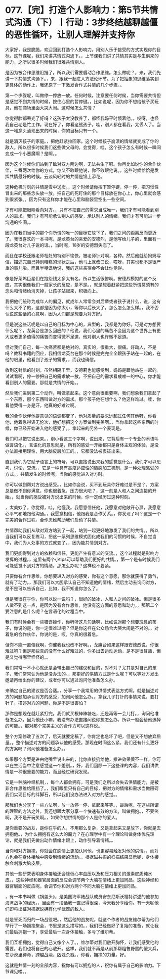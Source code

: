 # 077.【完】打造个人影响力：第5节共情式沟通（下）丨行动：3步终结越聊越僵的恶性循环，让别人理解并支持你

大家好，我是脆脆，欢迎回到打造个人影响力，用别人乐于接受的方式实现你的目标。这节课呢，我们来讲共情式沟通下。，上节课我们讲了共情其实是与生俱来的能力，之所以很多时候我们很难共情别人。

是因为被合作思维阻挡了，所以我们需要启动合作思维。怎么做呢？，来，我们先讲一下共情式沟通下。，来，跟我一起进入方法论环节。为了把抽象的思维落实到更具体的动作上，我还原了一下激发合作式共情的几个步骤。。

第一个步骤呢，叫做停一停放一放。任何时候，注意要任何时候，当你需要共情但是感觉不到共情的时候，按住心里的暂停键。，比如说呢，因为你不想给孩子买玩具，他在商场里面大哭大闹。这时候怎么共情？

你觉得脸都丢光了好吗？这孩子太没教养了，都怪我妈平时惯着他。，哎呀，也怪我自己老是忙工作。现在好了，你看这熊孩子。哇，别人都在看我，太丢人了。当这一堆念头涌现出来的时候，你的目标只有一个。

就是消灭孩子的家庭。，把他赶紧拉回家。这个时候孩子崩溃的情绪就变成了你的敌人。所以很多时候我们这些做父母的，会觉得，哇，这个孩子怎么有时候一瞬间变成一个小恶魔啊？是啊。。

因为这个时候你们站到了敌对双方两边啊，无法共生了呀。你再比如说你的合作伙伴，三番两次给你的方式，你又不敢跟他说，你不敢跟他说。，这些时候恰恰是发挥共情最好的时候。云淡风轻时的共情是锦上添花。

这种危机时刻的共情是雪中送炭。，这个时候请你按下暂停键，停一停，把习惯性冒出来的那些念头放一放。把自己的死盯住的那个目标放在你心上，你心里就会感到很紧张。，因为只有这样你才能在心里和脑袋里空出一些空间。

才有可能把眼睛看向对方。，只有不把自己的需求当成唯一，我们才有可能看到别人的需求。我们才有可能承认别人的感受，承认别人的情绪。我们才有可能进一步沟通的空间。。

因为在我们当中的那个你所谓的唯一的目标它放下了，我们之间的距离反而更近了。我很喜欢的一本书呢，是龙英台的亲爱的安德烈，是他写给儿子的，里面有一段龙英台对儿子说的话。，当时呢，18岁的安德烈失恋了。

而且在学校还跟老师相处的特别不愉快，被老师针对啊，各种。然后他就给妈妈写信，描述完自己特别糟糕的现状之后，他马上就改口说，哎呀，其实也都不是很严重的事儿啦。而且半嘲讽地说，我的这些亲宿会不会让你觉得。

像是好莱坞巨星们在抱怨钱太多太有名，所以生活很惨啊。安德烈模拟的这个反应，其实很像我们一般家长的反应，是不是。，就是想着赶紧把这些所谓莫须有的念头和情绪给消灭掉，让孩子站起来，积极向上。

我把他们统称为成年人的偏见，就成年人常常会对后辈或者孩子说什么，说，这有什么大不了的，这都是因为你太小，等你以后长大了，怎么怎么怎么样。，我不否认说这些话的心意啊，因为人们都是想要为对方好。

但是说这些话呢是以自己的目标为中心的，典型的，我都是为你好。可是对方想要什么呢？，龙英台是怎么回应的？他说，我们心里的痛苦不会因为这个世界上有更大或者更多值得的痛苦而变得微不足道，他对别人也许微不足道。

但对我们自己，每一次痛苦都是绝对的，真实的，很重大，很痛。好动人，不是吗？教科书籍的回应，我相信龙英台在那个时候是完完全全跟孩子站在一起的，在他的眼里，他看到了孩子的需求。，而我也确信。

收到这封信的时刻，虽然相隔千里，安德莉也能感觉到，妈妈是跟他站在一起的。试试看啊，停一停把自己的需求放一放，不把自己的需求看成唯一的中心，你才能看到别人的需要。那就是共情的开始。。

然后我们进到第二个动作，叫做拿起来。这个意向很重要啊，我们想象我们拿起了一个东西，那个东西叫做对方的需求。那个孩子他在想什么？他这样难过。哇，你看他哭得一身是汗，他真的好难过啊。

我的合作伙伴他提意见的语调都变了，他对质量的要求远超过任何其他呀，你看他，他着急得语无伦次，他好想把这个方案做到完美啊。，当你拿起这些东西的时候，你已经开始进入他的感受了。，拿起来的另外一个表现是。

我们可以把它说出来。，别小看这三个字啊，说出来，它背后有一个专业的术语叫做言语化。，言语化的意思就是，所有的感受一开始都只是身体主观的体验，是没办法直接用理性，用大脑皮层加工的。，它都没法被表征出来。

直到我们为它赋予语言上的符号，可以直接说出来我的感觉是什么。我们才可以思考，讨论，交流。，它是一种具有高度适应性的情感加工机制，是一种处理感受的方式。，共情发生的时候呢，当你的感觉进入对方时。

你可以做到帮对方说出感受。，比如你会说，买不到玩具你好难过是不是？，方案总是做不到你满意，你也很着急，压力很大吧？，这一刻是人和人之间连接的开始。，就当你的感受被对方说出来的时候，你一定经历过这种时刻。

，太美妙了，你觉得，哇，他懂我。我愿意信任他，我愿意对他敞开心扉，我愿意心平气和地跟他沟通。，我愿意相信，他跟我是合作关系。，你发现了吗？这是一个完美的合作过程。合作思维帮助我们启动了共情。

共情帮助我们从敌对双方站到了一起，站到一起更好地激发了我们的共情。，所以当我们可以反复练习，把这一系列思维模式固化成我们的习惯的时候，不自觉当中，我们为人处事的方式就变了。，因为能共情到对方。

我们更能得到对方的依赖和信任，更能产生有意义的交流。，这个过程就是影响力发挥的过程。，这里有两个小tips可以帮助我们更好的共情。，第一个是有时候我们可能感觉不到对方的情绪，那怎么办呢？这样也不要紧。

只要你有合作思维，你想要进入对方的感受，你有这个意愿，那你就获得了勇气，就有了动力。，那我们可以大胆承认自己不知道他的情绪，然后主动去询问对方，是不是可以告诉自己，比如，我不知道你怎么了。

但是我很在乎你，你可以说一说吗？，很好的破冰，人和人之间的破冰。但是很多人做不到这一点，是因为没有合作思维，他没有这方面的意愿和动力。，那第二个要注意的是什么呢？在言语化的过程当中。

我们有时候会有一些错误操作，你听听这几句话啊，比如说对那个想要玩具的孩子，你说的是，你一定很难过吧？但是你这样在公众场合大哭大闹是不对的。，对着急的合作伙伴，你说的是，哎，你真的很着急。

但你不能一直催我啊，你催我我也改不好啊。，龙鹰台如果这样跟安德烈说，你很难过吧？但是那些真的没有什么好难过的，你多出去运动运动，是不是很耳熟，但是又觉得哪里怪怪的。。

我们常常一不小心就还是会带出自己的建议和目的，对不对？尤其是对自己的孩子，我们常常认为他是没办法的。，那更好的供情方式是什么呢？可以等对方发出邀请再给出你的建议，或者你可以通过询问他准备怎么办。

来确定自己的建议是否合适。，分享一个我常用的供情式表达方式啊，就是描述对方的问题加承认对方的感受，加询问他怎么办。，拿我儿子打针的事情来说，要打针了，描述对方的问题，你是不是很害怕？

那你是想现在就赶紧打完，我们就买根棒棒糖吃，还是再等一会儿打。，询问他准备怎么办，因为他还小嘛，我没有办法直接问说你想怎么办，所以一般会给他选择的可能。，那对那个完美主义的合作方可以这样说。

整个方案修改了五次了，后天就要定稿了，你肯定也急坏了吧，但是又不想放弃质量。，整个描述对方的问题承认他的感受。那现在时间这么紧，我们还有什么更好的方案吗？询问他准备怎么办。。

如果那个方案是进由他嘴里说出来的，比你直接扔给他，推进效果很不一样，你可以在生活当中注意感觉这一个差别。，好，我们回顾一下这些课的内容，我们讲供情是一种很重要的能力，而且经过研究发现。

它是一种脑神经机制，，每个人都会拥有，可是我们之所以会失去供情能力，是被非合作思维给阻挡了。，我们眼里只有自己的目标，把对方的情绪和需求当做阻碍我们实现目标的绊脚石，所以我们没办法进入对方的感觉。。

那我们也分享了一些方法啊，放一放停一停，拿起来等等。，最后呢，在这些所谓的理智的方法之外，我还想跟大家分享一个快速有效的方法，叫做拥抱。，不要笑啊，我不是开玩笑啊。，如果你想供情的那个人是你的爱人。

是你重要的战友，是你在乎的人，不用那么复杂，又是拿起来又是放下，你就是去拥抱他。，为什么拥抱有这么大的魔力？在心理学中有一个理论叫做身体优先理论，就是我们先做出动作情绪才跟上，动作引导着情绪。。

当你和对方拥抱，你就会在感情上更加认同他，也更容易触发对他的供情。，而对方也会在身体接触中感受到情绪的流动。，根据磁共振的扫描结果显示呢，身体接触会刺激大脑皮层。

其他一些研究表明身体接触还会降低心率血压以及和压力相关的激素皮质纯水皮。，这些神经和器官层面的反应会调节两个大脑在情绪上更加同品。这些神经和器官层面的反应呢，会调节你和对方两个不同大脑在情绪上更加同品。

，有一本书叫做《锅盖头》，是美国海军陆战队成员安东尼斯沃福特讲述的他参加海湾战争的经历。，里面有一段话我一直记得很深，今天我分享给你。有一天呢他们即将出征对抗据说拥有化学武器的敌人。

就是誓死而归的一场战役吧。，然后他的战友呢，就这个作者的战友维尔蒂为他们举行了一场拥抱聚会，书里是这么描写的。，我们已经做好了复始的准备，就让我们最后拥抱一下，享受最后一次身体接触，多亏了维尔蒂。

我们互相拥抱，觉得自己又像个人了。，维尔蒂对我们敞开胸怀，让我们感受他的需要，我们也将自己的心敞开。这样，我们就不再是从前那帮粗鲁野蛮的傻大兵，在沙漠里待命，跨越战壕，凶残杀戮。，你看，拥抱的力量。好。

这就是共情一刻的全部内容，祝你有可以拥抱的人，祝你有属于自己的影响力。下节课见喽。。